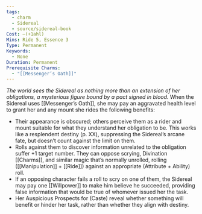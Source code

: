 ```yaml
---
tags:
  - charm
  - Sidereal
  - source/sidereal-book
Cost: —(+1ahl)
Mins: Ride 5, Essence 3
Type: Permanent
Keywords:
  - None
Duration: Permanent
Prerequisite Charms:
  - "[[Messenger’s Oath]]"
---
```

*The world sees the Sidereal as nothing more than an extension of her obligations, a mysterious figure bound by a pact signed in blood.*
When the Sidereal uses [[Messenger’s Oath]], she may pay an aggravated health level to grant her and any mount she rides the following benefits: 
- Their appearance is obscured; others perceive them as a rider and mount suitable for what they understand her obligation to be. This works like a resplendent destiny (p. XX), suppressing the Sidereal’s arcane fate, but doesn’t count against the limit on them. 
- Rolls against them to discover information unrelated to the obligation suffer +1 target number. They can oppose scrying, Divination [[Charms]], and similar magic that’s normally unrolled, rolling ([[Manipulation]] + [[Ride]]) against an appropriate (Attribute + Ability) roll. 
- If an opposing character fails a roll to scry on one of them, the Sidereal may pay one [[Willpower]] to make him believe he succeeded, providing false information that would be true of whomever issued her the task. 
- Her Auspicious Prospects for (Caste) reveal whether something will benefit or hinder her task, rather than whether they align with destiny.